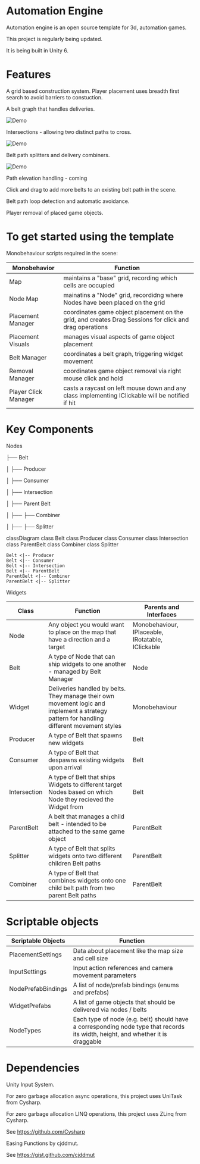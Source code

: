 # Automation Engine 

Automation engine is an open source template for 3d, automation games.

This project is regularly being updated. 

It is being built in Unity 6.  

# Features

A grid based construction system. 
Player placement uses breadth first search to avoid barriers to constuction.  

A belt graph that handles deliveries.

![Demo](Media/BeltTest.gif)

Intersections - allowing two distinct paths to cross. 

![Demo](Media/IntersectionGif.gif)

Belt path splitters and delivery combiners.

![Demo](Media/SplitAndCombine.gif)

Path elevation handling - coming

Click and drag to add more belts to an existing belt path in the scene. 

Belt path loop detection and automatic avoidance. 

Player removal of placed game objects. 

# To get started using the template

Monobehaviour scripts required in the scene: 

| Monobehavior         | Function  
|----------            |----------|
| Map                  | maintains a "base" grid, recording which cells are occupied |
| Node Map             | mainatins a "Node" grid, recordidng where Nodes have been placed on the grid | 
| Placement Manager    | coordinates game object placement on the grid, and creates Drag Sessions for click and drag operations |
| Placement Visuals    | manages visual aspects of game object placement | 
| Belt Manager         | coordinates a belt graph, triggering widget movement | 
| Removal Manager      | coordinates game object removal via right mouse click and hold |
| Player Click Manager | casts a raycast on left mouse down and any class implementing IClickable will be notified if hit |


# Key Components 

Nodes 

├── Belt

│   ├── Producer

│   ├── Consumer

│   ├── Intersection

│   ├── Parent Belt

│   ├── ├── Combiner

│   ├── ├── Splitter

classDiagram
    class Belt
    class Producer
    class Consumer
    class Intersection
    class ParentBelt
    class Combiner
    class Splitter
    
    Belt <|-- Producer
    Belt <|-- Consumer
    Belt <|-- Intersection
    Belt <|-- ParentBelt
    ParentBelt <|-- Combiner
    ParentBelt <|-- Splitter



Widgets


| Class          | Function                                                                                                                                    | Parents and Interfaces
|----------      |----------                                                                                                                                   |----------|
| Node           | Any object you would want to place on the map that have a direction and a target                                                            | Monobehaviour, IPlaceable, IRotatable, IClickable |
| Belt           | A type of Node that can ship widgets to one another - managed by Belt Manager                                                               | Node |
| Widget         | Deliveries handled by belts. They manage their own movement logic and implement a strategy pattern for handling different movement styles   | Monobehaviour |
| Producer       | A type of Belt that spawns new widgets                                                                                                      | Belt |
| Consumer       | A type of Belt that despawns existing widgets upon arrival                                                                                  | Belt |
| Intersection   | A type of Belt that ships Widgets to different target Nodes based on which Node they recieved the Widget from                               | Belt |
| ParentBelt     | A belt that manages a child belt - intended to be attached to the same game object                                                          | ParentBelt |
| Splitter       | A type of Belt that splits widgets onto two different children Belt paths                                                                   | ParentBelt |
| Combiner       | A type of Belt that combines widgets onto one child belt path from two parent Belt paths                                                    | ParentBelt |

# Scriptable objects

| Scriptable Objects   | Function  
|----------            |----------|
| PlacementSettings    | Data about placement like the map size and cell size |
| InputSettings        | Input action references and camera movement parameters |
| NodePrefabBindings   | A list of node/prefab bindings (enums and prefabs) |
| WidgetPrefabs        | A list of game objects that should be delivered via nodes / belts |
| NodeTypes            | Each type of node (e.g. belt) should have a corresponding node type that records its width, height, and whether it is draggable |

# Dependencies

Unity Input System.


For zero garbage allocation async operations, this project uses UniTask from Cysharp.


For zero garbage allocation LINQ operations, this project uses ZLinq from Cysharp. 


See https://github.com/Cysharp


Easing Functions by cjddmut.


See https://gist.github.com/cjddmut
